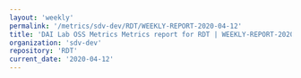 ```yaml
---
layout: 'weekly'
permalink: '/metrics/sdv-dev/RDT/WEEKLY-REPORT-2020-04-12'
title: 'DAI Lab OSS Metrics Metrics report for RDT | WEEKLY-REPORT-2020-04-12'
organization: 'sdv-dev'
repository: 'RDT'
current_date: '2020-04-12'
---
```

